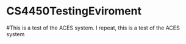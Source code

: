 # CS4450TestingEviroment

#This is a test of the ACES system. I repeat, this is a test of the ACES system
